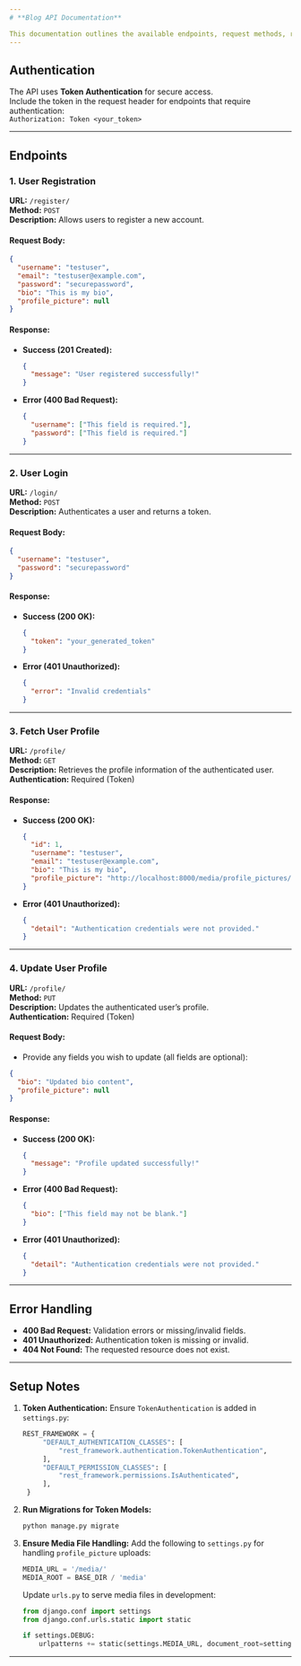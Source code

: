 ```yaml
---
# **Blog API Documentation**

This documentation outlines the available endpoints, request methods, required parameters, and expected responses for the Blog API.
---
```


## **Authentication**

The API uses **Token Authentication** for secure access.  
Include the token in the request header for endpoints that require authentication:  
`Authorization: Token <your_token>`

---

## **Endpoints**

### **1. User Registration**

**URL:** `/register/`  
**Method:** `POST`  
**Description:** Allows users to register a new account.

#### Request Body:

```json
{
  "username": "testuser",
  "email": "testuser@example.com",
  "password": "securepassword",
  "bio": "This is my bio",
  "profile_picture": null
}
```

#### Response:

- **Success (201 Created):**
  ```json
  {
    "message": "User registered successfully!"
  }
  ```
- **Error (400 Bad Request):**
  ```json
  {
    "username": ["This field is required."],
    "password": ["This field is required."]
  }
  ```

---

### **2. User Login**

**URL:** `/login/`  
**Method:** `POST`  
**Description:** Authenticates a user and returns a token.

#### Request Body:

```json
{
  "username": "testuser",
  "password": "securepassword"
}
```

#### Response:

- **Success (200 OK):**
  ```json
  {
    "token": "your_generated_token"
  }
  ```
- **Error (401 Unauthorized):**
  ```json
  {
    "error": "Invalid credentials"
  }
  ```

---

### **3. Fetch User Profile**

**URL:** `/profile/`  
**Method:** `GET`  
**Description:** Retrieves the profile information of the authenticated user.  
**Authentication:** Required (Token)

#### Response:

- **Success (200 OK):**
  ```json
  {
    "id": 1,
    "username": "testuser",
    "email": "testuser@example.com",
    "bio": "This is my bio",
    "profile_picture": "http://localhost:8000/media/profile_pictures/sample.jpg"
  }
  ```
- **Error (401 Unauthorized):**
  ```json
  {
    "detail": "Authentication credentials were not provided."
  }
  ```

---

### **4. Update User Profile**

**URL:** `/profile/`  
**Method:** `PUT`  
**Description:** Updates the authenticated user’s profile.  
**Authentication:** Required (Token)

#### Request Body:

- Provide any fields you wish to update (all fields are optional):

```json
{
  "bio": "Updated bio content",
  "profile_picture": null
}
```

#### Response:

- **Success (200 OK):**
  ```json
  {
    "message": "Profile updated successfully!"
  }
  ```
- **Error (400 Bad Request):**
  ```json
  {
    "bio": ["This field may not be blank."]
  }
  ```
- **Error (401 Unauthorized):**
  ```json
  {
    "detail": "Authentication credentials were not provided."
  }
  ```

---

## **Error Handling**

- **400 Bad Request:** Validation errors or missing/invalid fields.
- **401 Unauthorized:** Authentication token is missing or invalid.
- **404 Not Found:** The requested resource does not exist.

---

## **Setup Notes**

1. **Token Authentication:** Ensure `TokenAuthentication` is added in `settings.py`:
   ```python
   REST_FRAMEWORK = {
        "DEFAULT_AUTHENTICATION_CLASSES": [
            "rest_framework.authentication.TokenAuthentication",
        ],
        "DEFAULT_PERMISSION_CLASSES": [
            "rest_framework.permissions.IsAuthenticated",
        ],
    }
   ```
2. **Run Migrations for Token Models:**

   ```bash
   python manage.py migrate
   ```

3. **Ensure Media File Handling:** Add the following to `settings.py` for handling `profile_picture` uploads:

   ```python
   MEDIA_URL = '/media/'
   MEDIA_ROOT = BASE_DIR / 'media'
   ```

   Update `urls.py` to serve media files in development:

   ```python
   from django.conf import settings
   from django.conf.urls.static import static

   if settings.DEBUG:
       urlpatterns += static(settings.MEDIA_URL, document_root=settings.MEDIA_ROOT)
   ```

---

